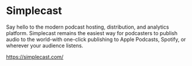 # Simplecast
Say hello to the modern podcast hosting, distribution, and analytics platform. Simplecast remains the easiest way for podcasters to publish audio to the world-with one-click publishing to Apple Podcasts, Spotify, or wherever your audience listens. 

https://simplecast.com/
